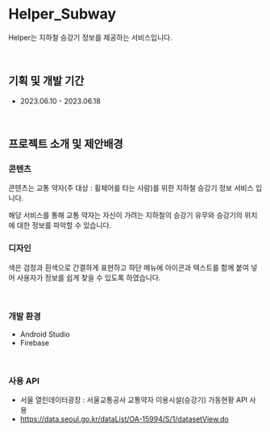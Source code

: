 # Helper_Subway
Helper는 지하철 승강기 정보를 제공하는 서비스입니다.

<br>

## 기획 및 개발 기간
* 2023.06.10 - 2023.06.18

<br>

## 프로젝트 소개 및 제안배경
### 콘텐츠
 콘텐츠는 교통 약자(주 대상 : 휠체어를 타는 사람)를 위한 지하철 승강기 정보 서비스 입니다.
 
 해당 서비스를 통해 교통 약자는 자신이 가려는 지하철의 승강기 유무와 승강기의 위치에 대한 정보를 파악할 수 있습니다.
<br>
 ### 디자인
색은 검정과 흰색으로 간결하게 표현하고 하단 메뉴에 아이콘과 텍스트를 함께 붙여 넣어 사용자가 정보를 쉽게 찾을 수 있도록 하였습니다.

<br>

### 개발 환경
- Android Studio
- Firebase

<br>

### 사용 API
- 서울 열린데이터광장 : 서울교통공사 교통약자 이용시설(승강기) 가동현황 API 사용
- https://data.seoul.go.kr/dataList/OA-15994/S/1/datasetView.do

<br>
